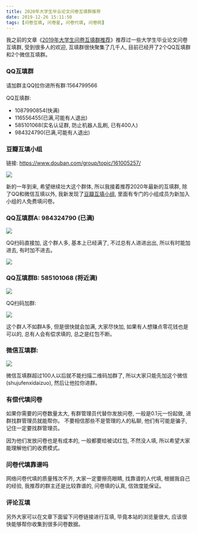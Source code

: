 ```yaml
---
title: 2020年大学生毕业论文问卷互填群推荐
date: 2019-12-26 15:11:50
tags: [问卷互填, 问卷星, 问卷代填, 问卷网]
---
```


我之前的文章《[2019年大学生问卷互填群推荐](/2019/05/09/2019年大学生问卷互填群推荐/)》推荐过一些大学生毕业论文问卷互填群, 
受到很多人的欢迎, 互填群很快聚集了几千人, 
目前已经开了2个QQ互填群和2个微信互填群。

<!-- more -->

### QQ互填群

请加群主QQ拉你进所有群:1564799566

QQ互填群: 
- 1087990854(快满)
- 116556455(已满,可能有人退出)
- 585101068(实名认证群, 防止机器人乱刷, 已有400人)
- 984324790(已满,可能有人退出)

### 豆瓣互填小组

链接:  https://www.douban.com/group/topic/161005257/

<a href="https://www.douban.com/group/topic/161005257/">
<img src="问卷互填豆瓣小组.png" class="img-thumbnail">
</a>

新的一年到来, 希望继续壮大这个群体, 所以我接着推荐2020年最新的互填群, 除了QQ和微信互填以外, 
我新发现了[豆瓣互填小组](https://www.douban.com/group/topic/161005257/), 
里面有专门的小组成员为新加入小组的人免费填问卷。

### QQ互填群A: 984324790 (已满)

<img src="问卷互填qq群1.png" class="img-thumbnail">

QQ扫码直接加, 这个群人多, 基本上已经满了, 不过总有人进进出出, 所以有时能加进去, 有时加不进去。

<img src="https://jupyter.cn/images/%E9%97%AE%E5%8D%B7%E4%BA%92%E5%A1%AB%E7%BE%A4%E4%BA%8C%E7%BB%B4%E7%A0%81.png" class="img-thumbnail">

### QQ互填群B: 585101068 (将近满)

<img src="问卷互填qq群2.png" class="img-thumbnail">

QQ扫码加群:

<img src="https://jupyter.cn/images/%E9%97%AE%E5%8D%B7%E4%BA%92%E5%A1%AB%E5%BE%AE%E4%BF%A1%E7%BE%A4%E4%BA%8C%E7%BB%B4%E7%A0%81.jpg" class="img-thumbnail">

这个群人不如群A多, 但是很快就会加满, 大家尽快加, 如果有人想赚点零花钱也是可以的, 
总有人会有偿求填的, 总之是红包不断。

### 微信互填群:

<img src="微信互填群.png" class="img-thumbnail">

微信互填群超过100人以后就不能扫描二维码加群了, 所以大家只能先加这个微信(shujufenxidaizuo), 
然后让他拉你进群。

### 有偿代填问卷

如果你需要的问卷数量太大, 有群管理员代替你发放问卷, 一般是0.1元一份起做, 进群找群管理员就能帮你。
不要相信那些不是管理的人的私聊, 他们有可能是骗子, 记住一定要找群管理员。

因为他们发放问卷也是有成本的, 一般都要给被试红包, 不然没人填, 所以希望大家能理解他们的收费模式。


### 问卷代填靠谱吗

网络问卷代填的质量残次不齐, 大家一定要擦亮眼睛, 找靠谱的人代填, 根据我自己的经验, 我推荐的群主还是比较靠谱的, 
问卷填的认真, 信效度能保证。

### 评论互填

另外大家可以在文章下面留下问卷链接进行互填, 毕竟本站的浏览量很大, 应该很快能够帮你收集到很多问卷数据。


